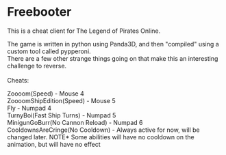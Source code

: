 # Freebooter

This is a cheat client for The Legend of Pirates Online.

The game is written in python using Panda3D, and then "compiled" using a custom tool called pypperoni. <br />There are a few other strange things going on that make this an interesting challenge to reverse.
<br />
<br />
Cheats:<br />

Zoooom(Speed) - Mouse 4<br />
ZoooomShipEdition(Speed) - Mouse 5<br />
Fly - Numpad 4<br />
TurnyBoi(Fast Ship Turns) - Numpad 5<br />
MinigunGoBurr(No Cannon Reload) - Numpad 6<br />
CooldownsAreCringe(No Cooldown) - Always active for now, will be changed later. NOTE* Some abilities will have no cooldown on the animation, but will have no effect<br />
